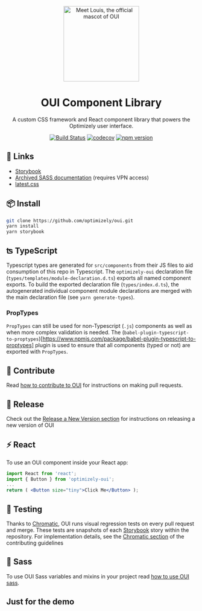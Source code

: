 <p align="center">
  <a href="http://optimizely.github.io/oui/storybook/">
    <img width="200" src="https://raw.githubusercontent.com/optimizely/oui/devel/assets/louis.gif" title="Meet Louis, the official mascot of OUI">
  </a>
</p>

<h1 align="center">OUI Component Library</h1>

<div align="center">

A custom CSS framework and React component library that powers the Optimizely user interface.

[![Build Status](https://travis-ci.org/optimizely/oui.svg?branch=devel)](https://travis-ci.org/optimizely/oui)
[![codecov](https://codecov.io/gh/optimizely/oui/branch/devel/graph/badge.svg)](https://codecov.io/gh/optimizely/oui)
[![npm version](https://badge.fury.io/js/optimizely-oui.svg)](//npmjs.com/package/optimizely-oui)

</div>

## 🔗 Links

- [Storybook](http://optimizely.github.io/oui/storybook/)
- [Archived SASS documentation](http://design.optimizely.com/docs/oui/9.0.0/) (requires VPN access)
- [latest.css](https://s3-us-west-2.amazonaws.com/design.optimizely.com/oui/latest/styles.css)

## 📦 Install

```bash
git clone https://github.com/optimizely/oui.git
yarn install
yarn storybook
```

## ʦ TypeScript

Typescript types are generated for `src/components` from their JS files to aid consumption of this repo in Typescript.
The `optimizely-oui` declaration file (`types/templates/module-declaration.d.ts`) exports all named component exports.
To build the exported declaration file (`types/index.d.ts`), the autogenerated individual component module declarations
are merged with the main declaration file (see `yarn generate-types`).

### PropTypes

`PropTypes` can still be used for non-Typescript (`.js`) components as well as when more complex validation is needed.
The (`babel-plugin-typescript-to-proptypes`)[https://www.npmjs.com/package/babel-plugin-typescript-to-proptypes] plugin is used to ensure that all components (typed or not) are exported with `PropTypes`.

## 💪 Contribute

Read [how to contribute to OUI](CONTRIBUTING.md) for instructions on making pull requests.

## 🚢 Release

Check out the [Release a New Version section](https://github.com/optimizely/oui/blob/devel/CONTRIBUTING.md#ship-release-a-new-version) for instructions on releasing a new version of OUI

## ⚡️ React

To use an OUI component inside your React app:

```jsx
import React from 'react';
import { Button } from 'optimizely-oui';
...
return ( <Button size="tiny">Click Me</Button> );
```

## 🧪 Testing

Thanks to [Chromatic](https://www.chromaticqa.com/), OUI runs visual regression tests on every pull request and merge. These tests are snapshots of each [Storybook](https://storybook.js.org/) story within the repository. For implementation details, see the [Chromatic section](https://github.com/optimizely/oui/blob/devel/CONTRIBUTING.md#-using-chromatic-visual-regression-testing-vrt) of the contributing guidelines

## 💅 Sass

To use OUI Sass variables and mixins in your project read [how to use OUI sass](readme-sass.md).

## Just for the demo